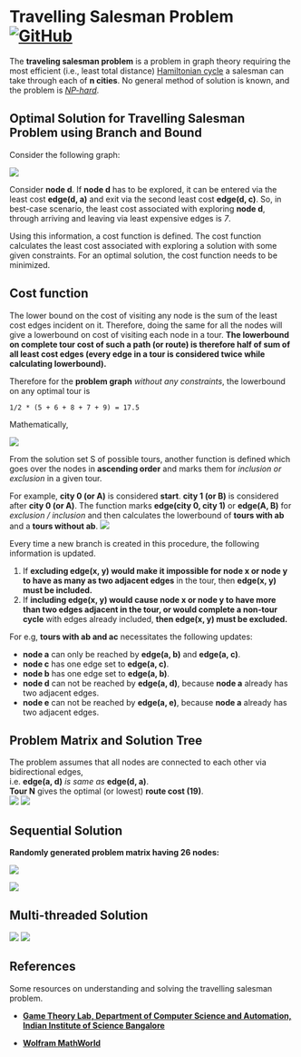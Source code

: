 # Travelling Salesman Problem [![GitHub](https://img.shields.io/github/license/ronitrex/TravellingSalesman)](./LICENSE)

The **traveling salesman problem** is a problem in graph theory requiring the most efficient (i.e., least total distance) [Hamiltonian cycle](http://mathworld.wolfram.com/HamiltonianCycle.html) a salesman can take through each of **n cities**. No general method of solution is known, and the problem is [*NP-hard*](http://mathworld.wolfram.com/NP-HardProblem.html).

## Optimal Solution for Travelling Salesman Problem using Branch and Bound

Consider the following graph:

![](./readme/problemGraph.png)

Consider **node d**. If **node d** has to be explored, it can be entered via the least cost **edge(d, a)** and exit via the second least cost **edge(d, c)**. So, in best-case scenario, the least cost associated with exploring **node d**, through arriving and leaving via least expensive edges is *7*.

Using this information, a cost function is defined. The cost function calculates the least cost associated with exploring a solution with some given constraints. For an optimal solution, the cost function needs to be minimized.

## Cost function

The lower bound on the cost of visiting any node is the sum of the least cost edges incident on it. Therefore, doing the same for all the nodes will give a lowerbound on cost of visiting each node in a tour. **The lowerbound on complete tour cost of such a path (or route) is therefore half of sum of all least cost edges (every edge in a tour is considered twice while calculating lowerbound).**

Therefore for the **problem graph** *without any constraints*, the lowerbound on any optimal tour is

	1/2 * (5 + 6 + 8 + 7 + 9) = 17.5

Mathematically,

![](./readme/TSPequation.png)

From the solution set S of possible tours, another function is defined which goes over the nodes in **ascending order** and marks them for *inclusion or exclusion* in a given tour.  

For example, **city 0 (or A)** is considered **start**. **city 1 (or B)** is considered after **city 0 (or A)**. The function marks **edge(city 0, city 1)** or **edge(A, B)** for *exclusion / inclusion* and then calculates the lowerbound of **tours with ab** and a **tours without ab**.
![](./readme/problemTours.png)

Every time a new branch is created in this procedure, the following information is updated. 

1. If **excluding edge(x, y) would make it impossible for node x or node y to have as many as two adjacent edges** in the tour, then **edge(x, y) must be included.**
2. If **including edge(x, y) would cause node x or node y to have more than two edges adjacent in the tour, or would complete a non-tour cycle** with edges already included, **then edge(x, y) must be excluded.**

For e.g, **tours with ab and ac** necessitates the following updates:

* **node a** can only be reached by **edge(a, b)** and **edge(a, c)**.
* **node c** has one edge set to **edge(a, c)**.
* **node b** has one edge set to **edge(a, b)**.
* **node d** can not be reached by **edge(a, d)**, because **node a** already has two adjacent edges.
* **node e** can not be reached by **edge(a, e)**, because **node a** already has two adjacent edges.

## Problem Matrix and Solution Tree

The problem assumes that all nodes are connected to each other via bidirectional edges,  
i.e. **edge(a, d)** *is same as* **edge(d, a)**.  
**Tour N** gives the optimal (or lowest) **route cost (19)**.  
![](./readme/problemSolution.png)
![](./readme/input5.png)

## Sequential Solution

**Randomly generated problem matrix having 26 nodes:**

![](./readme/input26.png)

![](./readme/result26.png)

## Multi-threaded Solution
![](./readme/input26MT.png)
![](./readme/result26MT.png)

## References

Some resources on understanding and solving the travelling salesman problem.

* [**Game Theory Lab, Department of Computer Science and Automation, Indian Institute of Science Bangalore**](http://lcm.csa.iisc.ernet.in/dsa/node187.html)

* [**Wolfram MathWorld**](http://mathworld.wolfram.com/TravelingSalesmanProblem.html)